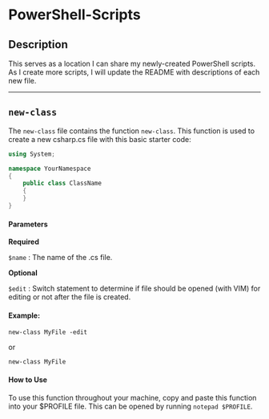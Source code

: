 # PowerShell-Scripts

## Description

This serves as a location I can share my newly-created PowerShell scripts. As I create more scripts, I will update the README with descriptions of each new file. 

---

## `new-class`

The `new-class` file contains the function `new-class`. This function is used to create a new csharp.cs file with this basic starter code:

```csharp
using System;

namespace YourNamespace
{
    public class ClassName
    {
    }
}
```

#### Parameters

**Required**

`$name` : The name of the .cs file.

**Optional**

`$edit` : Switch statement to determine if file should be opened (with VIM) for editing or not after the file is created.

#### Example:

`new-class MyFile -edit`

or 

`new-class MyFile`

#### How to Use

To use this function throughout your machine, copy and paste this function into your $PROFILE file. This can be opened by running `notepad $PROFILE`. 
